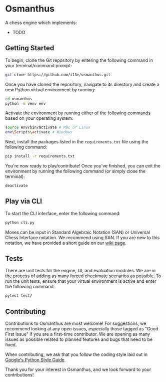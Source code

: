# Osmanthus

A chess engine which implements:
- TODO

## Getting Started

To begin, clone the Git repository by entering the following command in your terminal/command prompt:

```sh
git clone https://github.com/i13e/osmanthus.git
```

Once you have cloned the repository, navigate to its directory and create a new Python virtual environment
by running:

```sh
cd osmanthus
python -m venv env
```

Activate the environment by running either of the following commands based on your operating system:

```sh
source env/bin/activate # Mac or Linux
env\Scripts\activate # Windows
```

Next, install the packages listed in the `requirements.txt` file using the following command:

```sh
pip install -r requirements.txt
```

You're now ready to play/contribute! Once you've finished, you can exit the environment by running
the following command (or simply close the terminal):

```sh
deactivate
```

## Play via CLI

To start the CLI interface, enter the following command:

```sh
python cli.py
```

<!-- Maybe include a gif of the interface here? -->

Moves can be input in Standard Algebraic Notation (SAN) or Universal Chess Interface notation. We
recommend using SAN. If you are new to this notation, we have provided a short guide on our 
[wiki page](https://github.com/i13e/osmanthus/wiki/san).

## Tests

There are unit tests for the engine, UI, and evaluation modules. We are in the process of adding as
many forced checkmate scenarios as possible. To run the unit tests, ensure that your virtual environment
is active and enter the following command:

```sh
pytest test/
```

## Contributing

Contributions to Osmanthus are most welcome! For suggestions, we recommend looking at any open issues,
especially those tagged as "Good First Issue" if you are a first-time contributor. We are opening as many
issues as possible related to planned features and bugs that need to be fixed.

When contributing, we ask that you follow the coding style laid out in [Google's Python Style Guide](https://google.github.io/styleguide/pyguide.html).

Thank you for your interest in Osmanthus, and we look forward to your contributions!

<!-- 谢谢，李桂花。我愛你 -->
